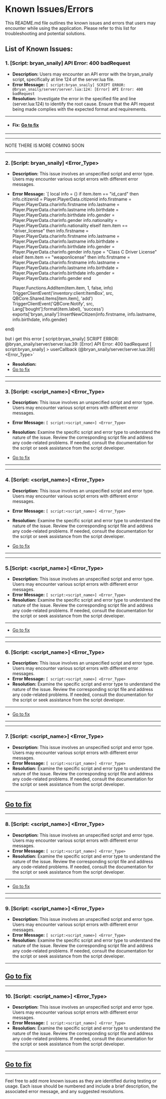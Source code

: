 # Known Issues/Errors

This README.md file outlines the known issues and errors that users may encounter while using the application. Please refer to this list for troubleshooting and potential solutions.

## List of Known Issues:

### 1. [Script: bryan_snaily] API Error: 400 badRequest
- **Description:** Users may encounter an API error with the bryan_snaily script, specifically at line 124 of the server.lua file.
- **Error Message:** `[ script:bryan_snaily] SCRIPT ERROR: @bryan_snaily/server/server.lua:124: [Error] API Error: 400 badRequest`
- **Resolution:** Investigate the error in the specified file and line (server.lua:124) to identify the root cause. Ensure that the API request being made complies with the expected format and requirements.
----
- #### Fix: [Go to fix](https://github.com/EWANZO101/Bryan-Snailycad-Integration-/blob/main/1fix.md)
----
- -----------------------------------------------------------------------------------------------------------------------------------------------------------------------
NOTE THERE IS MORE COMING SOON
____________________________________________________________________________________________________________________________________________________________________________
### 2. [Script: bryan_snaily] <Error_Type>
- **Description:** This issue involves an unspecified script and error type. Users may encounter various script errors with different error messages.
- **Error Message:** `[ local info = {}
    if item.item == "id_card" then
        info.citizenid = Player.PlayerData.citizenid
        info.firstname = Player.PlayerData.charinfo.firstname
        info.lastname = Player.PlayerData.charinfo.lastname
        info.birthdate = Player.PlayerData.charinfo.birthdate
        info.gender = Player.PlayerData.charinfo.gender
        info.nationality = Player.PlayerData.charinfo.nationality
    elseif item.item == "driver_license" then
        info.firstname = Player.PlayerData.charinfo.firstname
        info.lastname = Player.PlayerData.charinfo.lastname
        info.birthdate = Player.PlayerData.charinfo.birthdate
        info.gender = Player.PlayerData.charinfo.gender
        info.type = "Class C Driver License"
    elseif item.item == "weaponlicense" then
        info.firstname = Player.PlayerData.charinfo.firstname
        info.lastname = Player.PlayerData.charinfo.lastname
        info.birthdate = Player.PlayerData.charinfo.birthdate
        info.gender = Player.PlayerData.charinfo.gender
    end

    Player.Functions.AddItem(item.item, 1, false, info)
    TriggerClientEvent('inventory:client:ItemBox', src, QBCore.Shared.Items[item.item], 'add')
    TriggerClientEvent('QBCore:Notify', src, Lang['bought']:format(item.label), 'success')
    exports['bryan_snaily']:InsertNewCitizen(info.firstname, info.lastname, info.birthdate, info.gender)

end)

but i get this error
[ script:bryan_snaily] SCRIPT ERROR: @bryan_snaily/server/server.lua:39: [Error] API Error: 400 badRequest
[ script:bryan_snaily] > userCallback (@bryan_snaily/server/server.lua:39)] <Error_Type>`
- **Resolution:**
-  [Go to fix]((https://github.com/EWANZO101/Bryan-Snailycad-Integration-/blob/main/fix2.md))
----
------------------------------------------------------------------------------------------------------
### 3. [Script: <script_name>] <Error_Type>
- **Description:** This issue involves an unspecified script and error type. Users may encounter various script errors with different error messages.
- **Error Message:** `[ script:<script_name>] <Error_Type>`
- **Resolution:** Examine the specific script and error type to understand the nature of the issue. Review the corresponding script file and address any code-related problems. If needed, consult the documentation for the script or seek assistance from the script developer.

-  [Go to fix](https://github.com/EWANZO101/Bryan-Snailycad-Integration-/blob/main/3fix.md)
----
------------------------------------------------------------------------------------------------------
### 4. [Script: <script_name>] <Error_Type>
- **Description:** This issue involves an unspecified script and error type. Users may encounter various script errors with different error messages.
- **Error Message:** `[ script:<script_name>] <Error_Type>`
- **Resolution:** Examine the specific script and error type to understand the nature of the issue. Review the corresponding script file and address any code-related problems. If needed, consult the documentation for the script or seek assistance from the script developer.

-  [Go to fix](https://github.com/EWANZO101/Bryan-Snailycad-Integration-/blob/main/4fix.md)
----
------------------------------------------------------------------------------------------------------
### 5.[Script: <script_name>] <Error_Type>
- **Description:** This issue involves an unspecified script and error type. Users may encounter various script errors with different error messages.
- **Error Message:** `[ script:<script_name>] <Error_Type>`
- **Resolution:** Examine the specific script and error type to understand the nature of the issue. Review the corresponding script file and address any code-related problems. If needed, consult the documentation for the script or seek assistance from the script developer.
--------------------------------------------------------------------------------------------
-  [Go to fix](https://github.com/EWANZO101/Bryan-Snailycad-Integration-/blob/main/5fix.md)
----
------------------------------------------------------------------------------------------------------
### 6. [Script: <script_name>] <Error_Type>
- **Description:** This issue involves an unspecified script and error type. Users may encounter various script errors with different error messages.
- **Error Message:** `[ script:<script_name>] <Error_Type>`
- **Resolution:** Examine the specific script and error type to understand the nature of the issue. Review the corresponding script file and address any code-related problems. If needed, consult the documentation for the script or seek assistance from the script developer.
-----------------------------------------------------------------------------
-  [Go to fix](https://github.com/EWANZO101/Bryan-Snailycad-Integration-/blob/main/6fix.md)
----
- ------------------------------------------------------------------------------------------------------
### 7. [Script: <script_name>] <Error_Type>
- **Description:** This issue involves an unspecified script and error type. Users may encounter various script errors with different error messages.
- **Error Message:** `[ script:<script_name>] <Error_Type>`
- **Resolution:** Examine the specific script and error type to understand the nature of the issue. Review the corresponding script file and address any code-related problems. If needed, consult the documentation for the script or seek assistance from the script developer.
- ------------
 [Go to fix](https://github.com/EWANZO101/Bryan-Snailycad-Integration-/blob/main/7fix.md)
----
------------------------------------------------------------------------------------------------------
### 8. [Script: <script_name>] <Error_Type>
- **Description:** This issue involves an unspecified script and error type. Users may encounter various script errors with different error messages.
- **Error Message:** `[ script:<script_name>] <Error_Type>`
- **Resolution:** Examine the specific script and error type to understand the nature of the issue. Review the corresponding script file and address any code-related problems. If needed, consult the documentation for the script or seek assistance from the script developer.
------------
-  [Go to fix](https://github.com/EWANZO101/Bryan-Snailycad-Integration-/blob/main/8fix.md)
----
------------------------------------------------------------------------------------------------------
### 9. [Script: <script_name>] <Error_Type>
- **Description:** This issue involves an unspecified script and error type. Users may encounter various script errors with different error messages.
- **Error Message:** `[ script:<script_name>] <Error_Type>`
- **Resolution:** Examine the specific script and error type to understand the nature of the issue. Review the corresponding script file and address any code-related problems. If needed, consult the documentation for the script or seek assistance from the script developer.
--------
 [Go to fix](https://github.com/EWANZO101/Bryan-Snailycad-Integration-/blob/main/9fix.md)
----
------------------------------------------------------------------------------------------------------
### 10. [Script: <script_name>] <Error_Type>
- **Description:** This issue involves an unspecified script and error type. Users may encounter various script errors with different error messages.
- **Error Message:** `[ script:<script_name>] <Error_Type>`
- **Resolution:** Examine the specific script and error type to understand the nature of the issue. Review the corresponding script file and address any code-related problems. If needed, consult the documentation for the script or seek assistance from the script developer.
---------
 [Go to fix](https://github.com/EWANZO101/Bryan-Snailycad-Integration-/blob/main/10fix.md)
----
------------------------------------------------------------------------------------------------------
Feel free to add more known issues as they are identified during testing or usage. Each issue should be numbered and include a brief description, the associated error message, and any suggested resolutions.
